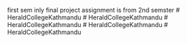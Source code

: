 first sem inly final project assignment is from 2nd semster
#   H e r a l d C o l l e g e K a t h m a n d u  
 #   H e r a l d C o l l e g e K a t h m a n d u  
 #   H e r a l d C o l l e g e K a t h m a n d u  
 # HeraldCollegeKathmandu
#   H e r a l d C o l l e g e K a t h m a n d u  
 